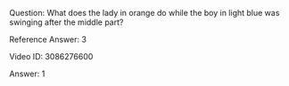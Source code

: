 Question: What does the lady in orange do while the boy in light blue was swinging after the middle part?

Reference Answer: 3

Video ID: 3086276600

Answer: 1

